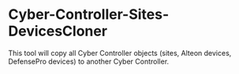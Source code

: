 # Cyber-Controller-Sites-DevicesCloner
This tool will copy all Cyber Controller objects (sites, Alteon devices, DefensePro devices) to another Cyber Controller.
